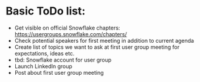 # Basic ToDo list:

- Get visible on official Snowflake chapters: https://usergroups.snowflake.com/chapters/
- Check potential speakers for first meeting in addition to current agenda
- Create list of topics we want to ask at first user group meeting for expectations, ideas etc. 
- tbd: Snowflake account for user group
- Launch LinkedIn group
- Post about first user group meeting